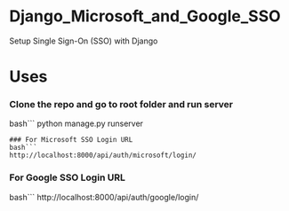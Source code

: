# Django_Microsoft_and_Google_SSO
Setup Single Sign-On (SSO) with Django

# Uses
### Clone the repo and go to root folder and run server
bash```
python manage.py runserver
```
### For Microsoft SSO Login URL
bash```
http://localhost:8000/api/auth/microsoft/login/
```

### For Google SSO Login URL
bash```
http://localhost:8000/api/auth/google/login/
```
